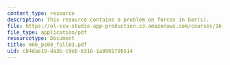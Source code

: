```yaml
---
content_type: resource
description: This resource contains a problem on forces in bar(s).
file: https://ol-ocw-studio-app-production.s3.amazonaws.com/courses/16-01-unified-engineering-i-ii-iii-iv-fall-2005-spring-2006/cb4dae19da3bc9eb83161a0901798514_m06_ps08_fall03.pdf
file_type: application/pdf
resourcetype: Document
title: m06_ps08_fall03.pdf
uid: cb4dae19-da3b-c9eb-8316-1a0901798514
---
```

